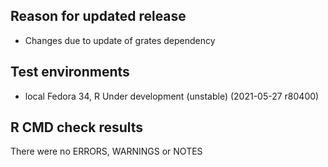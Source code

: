 ## Reason for updated release
* Changes due to update of grates dependency

## Test environments
* local Fedora 34, R Under development (unstable) (2021-05-27 r80400)

## R CMD check results
There were no ERRORS, WARNINGS or NOTES



